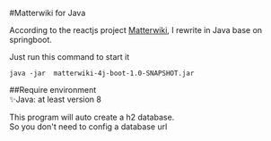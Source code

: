 #Matterwiki for Java




According to the reactjs project [Matterwiki](https://github.com/Matterwiki/Matterwiki), 
I rewrite in Java  base on springboot. 




Just run this command  to start it


```
java -jar  matterwiki-4j-boot-1.0-SNAPSHOT.jar
```

##Require environment  
✨Java: at least version 8


This program will auto create a h2 database.  
So you don't need to config a database url




